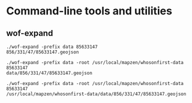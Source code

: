 # Command-line tools and utilities

## wof-expand

```
./wof-expand -prefix data 85633147
856/331/47/85633147.geojson

./wof-expand -prefix data -root /usr/local/mapzen/whosonfirst-data 85633147
data/856/331/47/85633147.geojson

./wof-expand -prefix data -root /usr/local/mapzen/whosonfirst-data 85633147
/usr/local/mapzen/whosonfirst-data/data/856/331/47/85633147.geojson
```